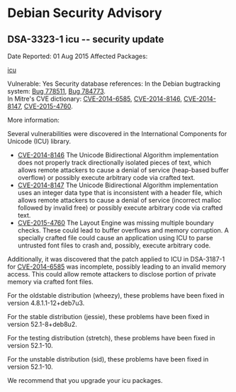 
Debian Security Advisory
========================


DSA-3323-1 icu -- security update
---------------------------------



Date Reported:
01 Aug 2015
Affected Packages:

[icu](https://packages.debian.org/src:icu)

Vulnerable:
Yes
Security database references:
In the Debian bugtracking system: [Bug 778511](https://bugs.debian.org/cgi-bin/bugreport.cgi?bug=778511), [Bug 784773](https://bugs.debian.org/cgi-bin/bugreport.cgi?bug=784773).  
In Mitre's CVE dictionary: [CVE-2014-6585](https://security-tracker.debian.org/tracker/CVE-2014-6585), [CVE-2014-8146](https://security-tracker.debian.org/tracker/CVE-2014-8146), [CVE-2014-8147](https://security-tracker.debian.org/tracker/CVE-2014-8147), [CVE-2015-4760](https://security-tracker.debian.org/tracker/CVE-2015-4760).  

More information:

Several vulnerabilities were discovered in the International Components
for Unicode (ICU) library.


* [CVE-2014-8146](https://security-tracker.debian.org/tracker/CVE-2014-8146)
The Unicode Bidirectional Algorithm implementation does not properly
 track directionally isolated pieces of text, which allows remote
 attackers to cause a denial of service (heap-based buffer overflow)
 or possibly execute arbitrary code via crafted text.
* [CVE-2014-8147](https://security-tracker.debian.org/tracker/CVE-2014-8147)
The Unicode Bidirectional Algorithm implementation uses an integer
 data type that is inconsistent with a header file, which allows
 remote attackers to cause a denial of service (incorrect malloc
 followed by invalid free) or possibly execute arbitrary code via
 crafted text.
* [CVE-2015-4760](https://security-tracker.debian.org/tracker/CVE-2015-4760)
The Layout Engine was missing multiple boundary checks. These could
 lead to buffer overflows and memory corruption. A specially crafted
 file could cause an application using ICU to parse untrusted font
 files to crash and, possibly, execute arbitrary code.


Additionally, it was discovered that the patch applied to ICU in DSA-3187-1
for [CVE-2014-6585](https://security-tracker.debian.org/tracker/CVE-2014-6585) was incomplete, possibly leading to an invalid memory
access. This could allow remote attackers to disclose portion of private
memory via crafted font files.


For the oldstable distribution (wheezy), these problems have been fixed
in version 4.8.1.1-12+deb7u3.


For the stable distribution (jessie), these problems have been fixed in
version 52.1-8+deb8u2.


For the testing distribution (stretch), these problems have been fixed
in version 52.1-10.


For the unstable distribution (sid), these problems have been fixed in
version 52.1-10.


We recommend that you upgrade your icu packages.





